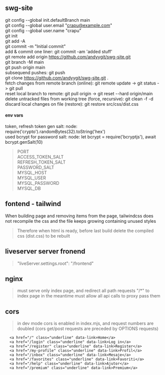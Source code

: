 ## swg-site

git config --global init.defaultBranch main  
git config --global user.email "crapu@example.com"  
git config --global user.name "crapu"  
git init  
git add -A  
git commit -m "Initial commit"  
add & commit one liner: git commit -am 'added stuff'  
git remote add origin https://github.com/andyygit/swg-site.git  
git branch -M main  
git push origin main  
subsequend pushes: git push  
git clone https://github.com/andyygit/swg-site.git .  
fetch changes from remote branch (online): git remote update -> git status -> git pull  
reset local branch to remote: git pull origin -> git reset --hard origin/main  
delete untracked files from working tree (force, recursive): git clean -f -d  
discard local changes on file (restore): git restore src/css/dist.css

#### env vars

token, refresh token gen salt: node: require('crypto').randomBytes(32).toString('hex')  
used bcrypt for password salt: node: let bcrypt = require('bcryptjs'), await bcrypt.genSalt(10)

> PORT  
> ACCESS_TOKEN_SALT  
> REFRESH_TOKEN_SALT  
> PASSWORD_SALT  
> MYSQL_HOST  
> MYSQL_USER  
> MYSQL_PASSWORD  
> MYSQL_DB

## fontend - tailwind

When building page and removing items from the page, tailwindcss does not recompile the css and the file keeps growing containing unused styles

> Therefore when html is ready, before last build delete the compiled css (dist.css) to be rebuilt

## liveserver server fronend

> "liveServer.settings.root": "/frontend"

## nginx

> must serve only index page, and redirect all path requests "/\*" to index page
> in the meantime must allow all api calls to proxy pass them

## cors

> in dev mode cors is enabled in index.mjs, and request numbers are doubled (cors get/post requests are preceded by OPTIONS requests)

      <a href="/" class="underline" data-link>Home</a>
      <a href="/login" class="underline" data-link>Log in</a>
      <a href="/register" class="underline" data-link>Register</a>
      <a href="/my-profile" class="underline" data-link>Profil</a>
      <a href="/inbox" class="underline" data-link>Mesaje</a>
      <a href="/favorites" class="underline" data-link>Favoriti</a>
      <a href="/help" class="underline" data-link>Ajutor</a>
      <a href="/premium" class="underline" data-link>Premium</a>
